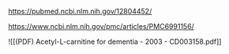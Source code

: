 
https://pubmed.ncbi.nlm.nih.gov/12804452/

https://www.ncbi.nlm.nih.gov/pmc/articles/PMC6991156/

![[(PDF) Acetyl-L-carnitine for dementia - 2003 - CD003158.pdf]]
